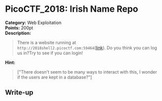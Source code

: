<!-- This markdown file is writeup template. -->

# PicoCTF_2018:  Irish Name Repo

**Category:** Web Exploitation  
**Points:** 200pt  
**Description:**

> There is a website running at `http://2018shell2.picoctf.com:59464`([link](http://2018shell2.picoctf.com:59464)). Do you think you can log us in?Try to see if you can login!

**Hint:**

> ["There doesn't seem to be many ways to interact with this, I wonder if the users are kept in a database?"]

## Write-up